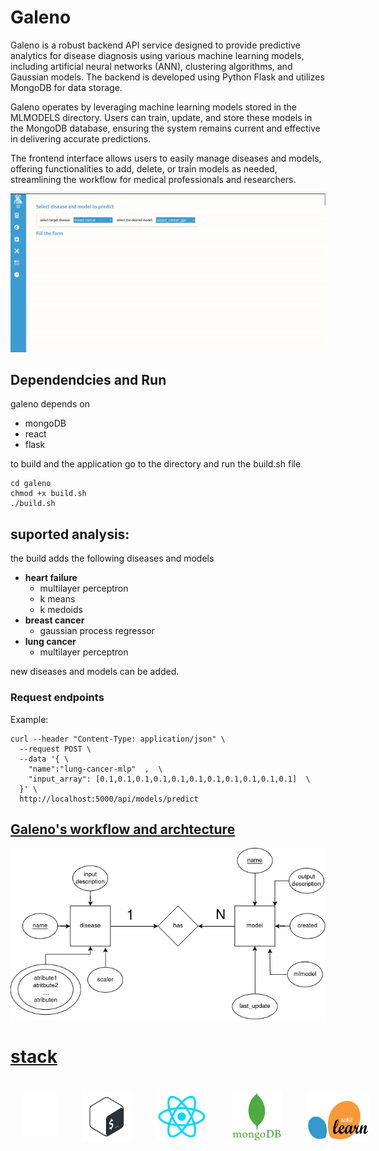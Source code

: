 # Galeno

Galeno is a robust backend API service designed to provide predictive analytics for disease diagnosis using various machine learning models, including artificial neural networks (ANN), clustering algorithms, and Gaussian models. The backend is developed using Python Flask and utilizes MongoDB for data storage.

Galeno operates by leveraging machine learning models stored in the MLMODELS directory. Users can train, update, and store these models in the MongoDB database, ensuring the system remains current and effective in delivering accurate predictions.

The frontend interface allows users to easily manage diseases and models, offering functionalities to add, delete, or train models as needed, streamlining the workflow for medical professionals and researchers.

![](https://github.com/gabriel-ferreira-da-silva/gabriel-ferreira-da-silva/blob/main/galeno.gif?raw=true)


## Dependendcies and Run

galeno depends on
 - mongoDB
 - react
 - flask

to build and the application go to the directory and run the build.sh file

```
cd galeno
chmod +x build.sh
./build.sh
```

## suported analysis:

the build adds the following diseases and  models

- **heart failure**
  - multilayer perceptron 
  - k means
  - k medoids
- **breast cancer**
  - gaussian process regressor
- **lung cancer**
  - multilayer perceptron

new diseases and models can be added.

### Request endpoints

Example:

```
curl --header "Content-Type: application/json" \
  --request POST \
  --data '{ \
    "name":"lung-cancer-mlp"  ,  \
    "input_array": [0.1,0.1,0.1,0.1,0.1,0.1,0.1,0.1,0.1,0.1,0.1]  \
  }' \
  http://localhost:5000/api/models/predict
```


## <u> Galeno's workflow and archtecture</u>


![](https://github.com/gabriel-ferreira-da-silva/Galeno/blob/main/doc/img/newpattern.png?raw=true)

# <u> stack</u>

<div style="display:flex; flex-direction: row">
    <img src= "https://github.com/gabriel-ferreira-da-silva/gabriel-ferreira-da-silva/blob/main/flask.png?raw=true" style="width:60px; height:70px; margin:20px">
    <img src= "https://github.com/gabriel-ferreira-da-silva/gabriel-ferreira-da-silva/blob/main/bash.png?raw=true" style="width:80px; height:80px; margin:20px">
    <img src= "https://github.com/gabriel-ferreira-da-silva/gabriel-ferreira-da-silva/blob/main/react.png?raw=true" style="width:80px; height:80px; margin:20px">
    <img src= "https://github.com/gabriel-ferreira-da-silva/gabriel-ferreira-da-silva/blob/main/mongo.png?raw=true" style="width:80px; height:80px; margin:20px">
    <img src= "https://github.com/gabriel-ferreira-da-silva/gabriel-ferreira-da-silva/blob/main/scikit.png?raw=true" style="width:100px; height:80px; margin:20px">
</div>
